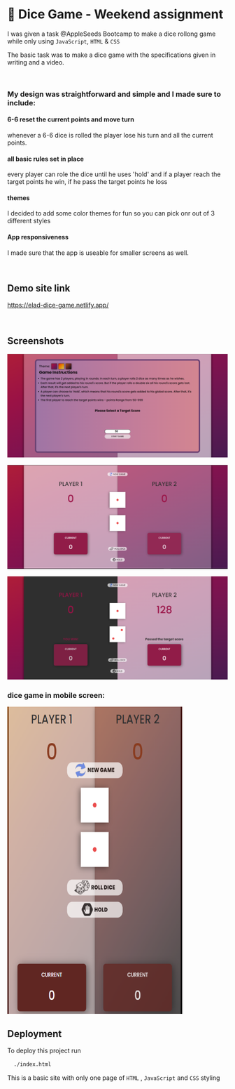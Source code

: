 # 🚀 Dice Game - Weekend assignment
I was given a task @AppleSeeds Bootcamp to make a dice rollong game while only using ```JavaScript```, ```HTML``` & ```CSS``` 

The basic task was to make a dice game with the specifications given in writing and a video.

<br />

### My design was straightforward and simple and I made sure to include:


#### 6-6 reset the current points and move turn
whenever a 6-6 dice is rolled the player lose his turn and all the current points.

#### all basic rules set in place
every player can role the dice until he uses 'hold' and if a player reach the target points he win, if he pass the target points he loss

#### themes
I decided to add some color themes for fun so you can pick onr out of 3 different styles

#### App responsiveness
I made sure that the app is useable for smaller screens as well.

<br />


## Demo site link

https://elad-dice-game.netlify.app/


<br />


## Screenshots

![Alt text](./assets/images/screenshots/Screenshot1.png?raw=true "Title") 

![plot](./assets/images/screenshots/Screenshot3.png) 

![plot](./assets/images/screenshots/Screenshot4.png) 

  ### dice game in mobile screen:
<img src="./assets/images/screenshots/Screenshot5.png" width="400" height="700" />

## Deployment

To deploy this project run

```bash
  ./index.html
```
This is a basic site with only one page of ```HTML``` , ```JavaScript``` and ```CSS``` styling